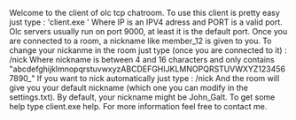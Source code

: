 Welcome to the client of olc tcp chatroom.
To use this client is pretty easy just type :
'client.exe <IP> <PORT>'
Where IP is an IPV4 adress and PORT is a valid port. Olc servers usually run on port 9000, at least it is the default port.
Once you are connected to a room, a nickname like member_12 is given to you. 
To change your nickanme in the room just type (once you are connected to it) :
/nick <nickname>
Where nickname is between 4 and 16 characters and only contains "abcdefghijklmnopqrstuvwxyzABCDEFGHIJKLMNOPQRSTUVWXYZ1234567890_"
If you want to nick automatically just type :
/nick
And the room will give you your default nickname (which one you can modify in the settings.txt). By default, your nickname might be John_Galt.
To get some help type client.exe help.
For more information feel free to contact me. 
